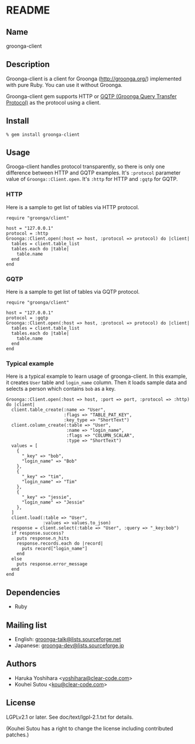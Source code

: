 # README

## Name

groonga-client

## Description

Groonga-client is a client for Groonga (http://groonga.org/)
implemented with pure Ruby. You can use it without Groonga.

Groonga-client gem supports HTTP or
[GQTP (Groonga Query Transfer Protocol)](http://groonga.org/docs/spec/gqtp.html)
as the protocol using a client.

## Install

    % gem install groonga-client

## Usage

Grooga-client handles protocol transparently, so there is only one
difference between HTTP and GQTP examples. It's `:protocol` parameter
value of `Groonga::Client.open`. It's `:http` for HTTP and `:gqtp` for
GQTP.

### HTTP

Here is a sample to get list of tables via HTTP protocol.

    require "groonga/client"

    host = "127.0.0.1"
    protocol = :http
    Groonga::Client.open(:host => host, :protocol => protocol) do |client|
      tables = client.table_list
      tables.each do |table|
        table.name
      end
    end

### GQTP

Here is a sample to get list of tables via GQTP protocol.

    require "groonga/client"

    host = "127.0.0.1"
    protocol = :gqtp
    Groonga::Client.open(:host => host, :protocol => protocol) do |client|
      tables = client.table_list
      tables.each do |table|
        table.name
      end
    end

### Typical example

Here is a typical example to learn usage of groonga-client. In this
example, it creates `User` table and `login_name` column. Then it
loads sample data and selects a person which contains `bob` as a key.

    Groonga::Client.open(:host => host, :port => port, :protocol => :http) do |client|
      client.table_create(:name => "User",
                          :flags => "TABLE_PAT_KEY",
                          :key_type => "ShortText")
      client.column_create(:table => "User",
                           :name => "login_name",
                           :flags => "COLUMN_SCALAR",
                           :type => "ShortText")
      values = [
        {
          "_key" => "bob",
          "login_name" => "Bob"
        },
        {
          "_key" => "tim",
          "login_name" => "Tim"
        },
        {
          "_key" => "jessie",
          "login_name" => "Jessie"
        },
      ]
      client.load(:table => "User",
                  :values => values.to_json)
      response = client.select(:table => "User", :query => "_key:bob")
      if response.success?
        puts response.n_hits
        response.records.each do |record|
          puts record["login_name"]
        end
      else
        puts response.error_message
      end
    end

## Dependencies

* Ruby

## Mailing list

* English: [groonga-talk@lists.sourceforge.net](https://lists.sourceforge.net/lists/listinfo/groonga-talk)
* Japanese: [groonga-dev@lists.sourceforge.jp](http://lists.sourceforge.jp/mailman/listinfo/groonga-dev)

## Authors

* Haruka Yoshihara \<yoshihara@clear-code.com\>
* Kouhei Sutou \<kou@clear-code.com\>

## License

LGPLv2.1 or later. See doc/text/lgpl-2.1.txt for details.

(Kouhei Sutou has a right to change the license including contributed
patches.)
